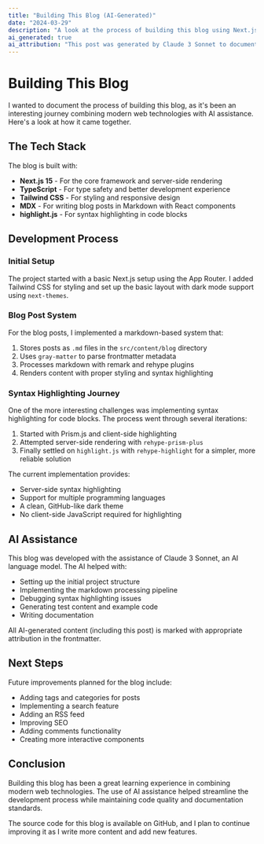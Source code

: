 ```yaml
---
title: "Building This Blog (AI-Generated)"
date: "2024-03-29"
description: "A look at the process of building this blog using Next.js, MDX, and AI assistance"
ai_generated: true
ai_attribution: "This post was generated by Claude 3 Sonnet to document the development process"
---
```


# Building This Blog

I wanted to document the process of building this blog, as it's been an interesting journey combining modern web technologies with AI assistance. Here's a look at how it came together.

## The Tech Stack

The blog is built with:
- **Next.js 15** - For the core framework and server-side rendering
- **TypeScript** - For type safety and better development experience
- **Tailwind CSS** - For styling and responsive design
- **MDX** - For writing blog posts in Markdown with React components
- **highlight.js** - For syntax highlighting in code blocks

## Development Process

### Initial Setup
The project started with a basic Next.js setup using the App Router. I added Tailwind CSS for styling and set up the basic layout with dark mode support using `next-themes`.

### Blog Post System
For the blog posts, I implemented a markdown-based system that:
1. Stores posts as `.md` files in the `src/content/blog` directory
2. Uses `gray-matter` to parse frontmatter metadata
3. Processes markdown with remark and rehype plugins
4. Renders content with proper styling and syntax highlighting

### Syntax Highlighting Journey
One of the more interesting challenges was implementing syntax highlighting for code blocks. The process went through several iterations:

1. Started with Prism.js and client-side highlighting
2. Attempted server-side rendering with `rehype-prism-plus`
3. Finally settled on `highlight.js` with `rehype-highlight` for a simpler, more reliable solution

The current implementation provides:
- Server-side syntax highlighting
- Support for multiple programming languages
- A clean, GitHub-like dark theme
- No client-side JavaScript required for highlighting

## AI Assistance

This blog was developed with the assistance of Claude 3 Sonnet, an AI language model. The AI helped with:
- Setting up the initial project structure
- Implementing the markdown processing pipeline
- Debugging syntax highlighting issues
- Generating test content and example code
- Writing documentation

All AI-generated content (including this post) is marked with appropriate attribution in the frontmatter.

## Next Steps

Future improvements planned for the blog include:
- Adding tags and categories for posts
- Implementing a search feature
- Adding an RSS feed
- Improving SEO
- Adding comments functionality
- Creating more interactive components

## Conclusion

Building this blog has been a great learning experience in combining modern web technologies. The use of AI assistance helped streamline the development process while maintaining code quality and documentation standards.

The source code for this blog is available on GitHub, and I plan to continue improving it as I write more content and add new features. 